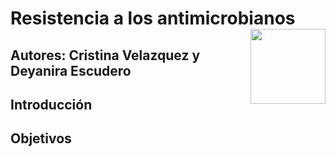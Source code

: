 # Resistencia a los antimicrobianos <img src='IMAGENES/universidad_burgos.jpg' align="right" height="120" />
## Autores: Cristina Velazquez y Deyanira Escudero
## Introducción
## Objetivos
